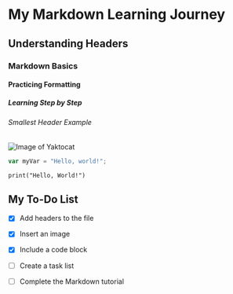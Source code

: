 # My Markdown Learning Journey  

## Understanding Headers  

### Markdown Basics  

#### Practicing Formatting  

##### Learning Step by Step  

###### Smallest Header Example  
![Image of Yaktocat](https://octodex.github.com/images/yaktocat.png)
``` javascript
var myVar = "Hello, world!";
```
```
print("Hello, World!")
```
## My To-Do List  
- [x] Add headers to the file  
- [x] Insert an image  
- [x] Include a code block  
- [ ] Create a task list  
- [ ] Complete the Markdown tutorial  

